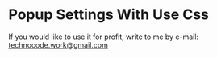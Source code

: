 # Popup Settings With Use Css
If you would like to use it for profit, write to me by e-mail: technocode.work@gmail.com
